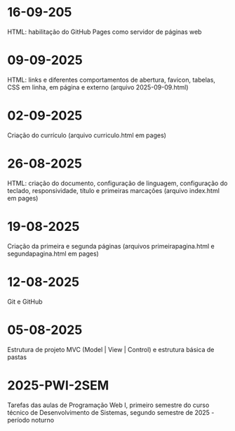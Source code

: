 # 16-09-205
HTML: habilitação do GitHub Pages como servidor de páginas web

# 09-09-2025
HTML: links e diferentes comportamentos de abertura, favicon, tabelas, CSS em linha, em página e externo (arquivo 2025-09-09.html)

# 02-09-2025
Criação do currículo (arquivo curriculo.html em pages)

# 26-08-2025
HTML: criação do documento, configuração de linguagem, configuração do teclado, responsividade, título e primeiras marcações (arquivo index.html em pages)

# 19-08-2025
Criação da primeira e segunda páginas (arquivos primeirapagina.html e segundapagina.html em pages)

# 12-08-2025
Git e GitHub

# 05-08-2025
Estrutura de projeto MVC (Model | View | Control) e estrutura básica de pastas

# 2025-PWI-2SEM
Tarefas das aulas de Programação Web I, primeiro semestre do curso técnico de Desenvolvimento de Sistemas, segundo semestre de 2025 - período noturno
